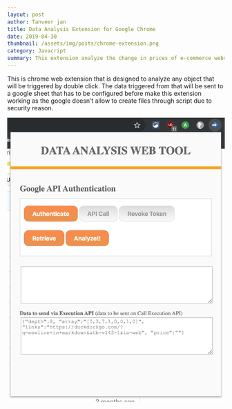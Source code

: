 ```yaml
---
layout: post
author: Tanveer jan
title: Data Analysis Extension for Google Chrome
date: 2019-04-30
thumbnail: /assets/img/posts/chrome-extension.png
category: Javacript
summary: This extension analyze the change in prices of e-commerce websites 
---
```

This is chrome web extension that is designed to analyze any object that will be triggered by double click. The data triggered from that will be sent to a google sheet that has to be
configured before make this extension working as the google doesn’t allow to create files through script due to security reason.

![chrome-extension](https://github.com/tjan90/projects-implementations/blob/master/assets/chrome-extension.png)
